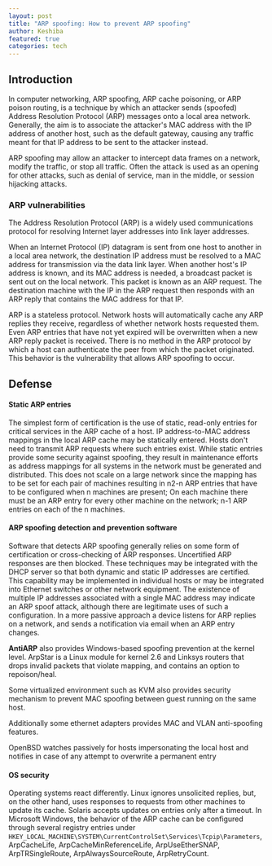 ```yaml
---
layout: post
title: "ARP spoofing: How to prevent ARP spoofing"
author: Keshiba
featured: true
categories: tech
---
```



## Introduction

In computer networking, ARP spoofing, ARP cache poisoning, or ARP poison routing, is a technique by which an attacker sends (spoofed) Address Resolution Protocol (ARP) messages onto a local area network. Generally, the aim is to associate the attacker's MAC address with the IP address of another host, such as the default gateway, causing any traffic meant for that IP address to be sent to the attacker instead.

ARP spoofing may allow an attacker to intercept data frames on a network, modify the traffic, or stop all traffic. Often the attack is used as an opening for other attacks, such as denial of service, man in the middle, or session hijacking attacks.


### ARP vulnerabilities

The Address Resolution Protocol (ARP) is a widely used communications protocol for resolving Internet layer addresses into link layer addresses.

When an Internet Protocol (IP) datagram is sent from one host to another in a local area network, the destination IP address must be resolved to a MAC address for transmission via the data link layer. When another host's IP address is known, and its MAC address is needed, a broadcast packet is sent out on the local network. This packet is known as an ARP request. The destination machine with the IP in the ARP request then responds with an ARP reply that contains the MAC address for that IP.

ARP is a stateless protocol. Network hosts will automatically cache any ARP replies they receive, regardless of whether network hosts requested them. Even ARP entries that have not yet expired will be overwritten when a new ARP reply packet is received. There is no method in the ARP protocol by which a host can authenticate the peer from which the packet originated. This behavior is the vulnerability that allows ARP spoofing to occur.


## Defense

#### Static ARP entries
The simplest form of certification is the use of static, read-only entries for critical services in the ARP cache of a host. IP address-to-MAC address mappings in the local ARP cache may be statically entered. Hosts don't need to transmit ARP requests where such entries exist. While static entries provide some security against spoofing, they result in maintenance efforts as address mappings for all systems in the network must be generated and distributed. This does not scale on a large network since the mapping has to be set for each pair of machines resulting in n2-n ARP entries that have to be configured when n machines are present; On each machine there must be an ARP entry for every other machine on the network; n-1 ARP entries on each of the n machines.

#### ARP spoofing detection and prevention software
Software that detects ARP spoofing generally relies on some form of certification or cross-checking of ARP responses. Uncertified ARP responses are then blocked. These techniques may be integrated with the DHCP server so that both dynamic and static IP addresses are certified. This capability may be implemented in individual hosts or may be integrated into Ethernet switches or other network equipment. The existence of multiple IP addresses associated with a single MAC address may indicate an ARP spoof attack, although there are legitimate uses of such a configuration. In a more passive approach a device listens for ARP replies on a network, and sends a notification via email when an ARP entry changes.

**AntiARP** also provides Windows-based spoofing prevention at the kernel level. ArpStar is a Linux module for kernel 2.6 and Linksys routers that drops invalid packets that violate mapping, and contains an option to repoison/heal.

Some virtualized environment such as KVM also provides security mechanism to prevent MAC spoofing between guest running on the same host.

Additionally some ethernet adapters provides MAC and VLAN anti-spoofing features.

OpenBSD watches passively for hosts impersonating the local host and notifies in case of any attempt to overwrite a permanent entry

#### OS security
Operating systems react differently. Linux ignores unsolicited replies, but, on the other hand, uses responses to requests from other machines to update its cache. Solaris accepts updates on entries only after a timeout. In Microsoft Windows, the behavior of the ARP cache can be configured through several registry entries under `HKEY_LOCAL_MACHINE\SYSTEM\CurrentControlSet\Services\Tcpip\Parameters`, ArpCacheLife, ArpCacheMinReferenceLife, ArpUseEtherSNAP, ArpTRSingleRoute, ArpAlwaysSourceRoute, ArpRetryCount.
